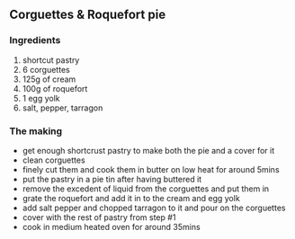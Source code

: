 ## Corguettes & Roquefort pie

### Ingredients

1. shortcut pastry
2. 6 corguettes
3. 125g of cream
4. 100g of roquefort
5. 1 egg yolk
6. salt, pepper, tarragon

### The making

* get enough shortcrust pastry to make both the pie and a cover for it
* clean corguettes
* finely cut them and cook them in butter on low heat for around 5mins
* put the pastry in a pie tin after having buttered it
* remove the excedent of liquid from the corguettes and put them in
* grate the roquefort and add it in to the cream and egg yolk
* add salt pepper and chopped tarragon to it and pour on the corguettes
* cover with the rest of pastry from step #1
* cook in medium heated oven for around 35mins